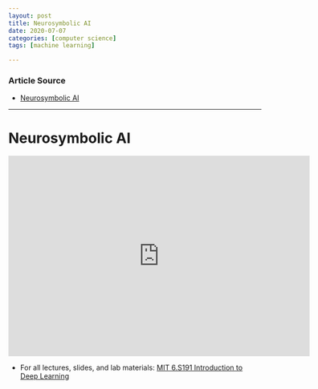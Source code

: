 ```yaml
---
layout: post
title: Neurosymbolic AI
date: 2020-07-07
categories: [computer science]
tags: [machine learning]

---
```


### Article Source
* [Neurosymbolic AI](https://www.youtube.com/watch?v=4PuuziOgSU4&list=PLtBw6njQRU-rwp5__7C0oIVt26ZgjG9NI&index=7)

----


# Neurosymbolic AI


<iframe width="600" height="400" src="https://www.youtube.com/embed/4PuuziOgSU4" frameborder="0" allow="accelerometer; autoplay; encrypted-media; gyroscope; picture-in-picture" allowfullscreen></iframe>


* For all lectures, slides, and lab materials: [MIT 6.S191 Introduction to Deep Learning](http://introtodeeplearning.com/)

